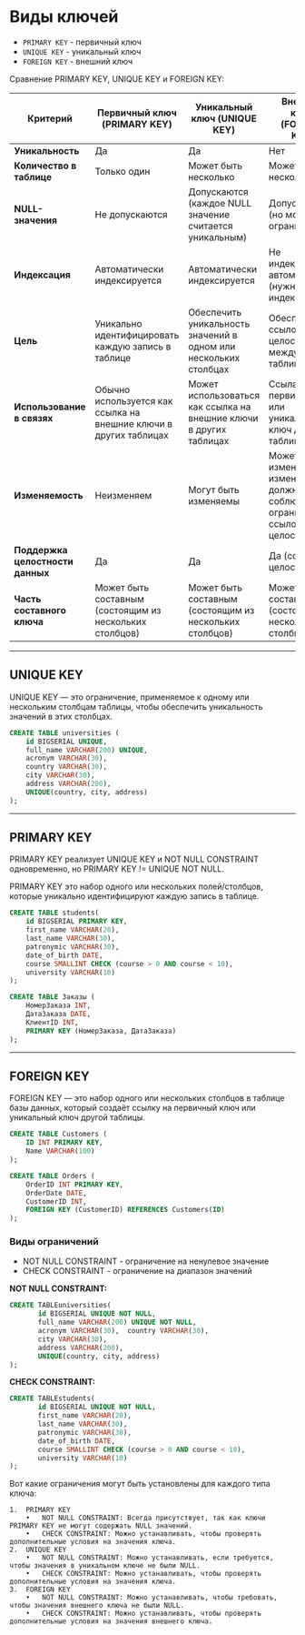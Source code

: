 # Виды ключей
- `PRIMARY KEY` - первичный ключ
- `UNIQUE KEY` - уникальный ключ
- `FOREIGN KEY` - внешний ключ


Сравнение PRIMARY KEY, UNIQUE KEY и FOREIGN KEY:

| **Критерий**               | **Первичный ключ (PRIMARY KEY)**                                  | **Уникальный ключ (UNIQUE KEY)**                       | **Внешний ключ (FOREIGN KEY)**                         |
|----------------------------|-------------------------------------------------------------------|--------------------------------------------------------|--------------------------------------------------------|
| **Уникальность**           | Да                                                                | Да                                                     | Нет                                                    |
| **Количество в таблице**   | Только один                                                       | Может быть несколько                                   | Может быть несколько                                   |
| **NULL-значения**          | Не допускаются                                                    | Допускаются (каждое NULL значение считается уникальным) | Допускаются (но могут быть ограничения)                |
| **Индексация**             | Автоматически индексируется                                       | Автоматически индексируется                            | Не индексируется автоматически (нужна явная индексация)| 
| **Цель**                   | Уникально идентифицировать каждую запись в таблице                | Обеспечить уникальность значений в одном или нескольких столбцах | Обеспечить ссылочную целостность между таблицами       |
| **Использование в связях** | Обычно используется как ссылка на внешние ключи в других таблицах | Может использоваться как ссылка на внешние ключи в других таблицах | Ссылается на первичный или уникальный ключ другой таблицы |
| **Изменяемость**           | Неизменяем                                                        | Могут быть изменяемы                                    | Может быть изменяем, но изменения должны соблюдать ограничения ссылочной целостности |
| **Поддержка целостности данных** | Да                                                                | Да                                                     | Да (ссылочная целостность)                             |
| **Часть составного ключа** | Может быть составным (состоящим из нескольких столбцов)           | Может быть составным (состоящим из нескольких столбцов) | Может быть составным (состоящим из нескольких столбцов)|

--------------------------------    

## UNIQUE KEY
UNIQUE KEY — это ограничение, применяемое к одному или нескольким столбцам таблицы, чтобы обеспечить уникальность значений в этих столбцах. 


```sql
CREATE TABLE universities (
    id BIGSERIAL UNIQUE,  
    full_name VARCHAR(200) UNIQUE,  
    acronym VARCHAR(30),  
    country VARCHAR(30),  
    city VARCHAR(30),  
    address VARCHAR(200), 
    UNIQUE(country, city, address)
);
```

--------------------------------    

## PRIMARY KEY

PRIMARY KEY реализует UNIQUE KEY и NOT NULL CONSTRAINT одновременно, но PRIMARY KEY != UNIQUE NOT NULL.

PRIMARY KEY это набор одного или нескольких полей/столбцов, которые уникально идентифицируют каждую запись в таблице.

```sql
CREATE TABLE students( 
    id BIGSERIAL PRIMARY KEY,  
    first_name VARCHAR(20),  
    last_name VARCHAR(30),  
    patronymic VARCHAR(30),  
    date_of_birth DATE,  
    course SMALLINT CHECK (course > 0 AND course < 10),  
    university VARCHAR(10)
);
```

```sql
CREATE TABLE Заказы (
    НомерЗаказа INT,
    ДатаЗаказа DATE,
    КлиентID INT,
    PRIMARY KEY (НомерЗаказа, ДатаЗаказа)
);
```
--------------------------------    

## FOREIGN KEY

FOREIGN KEY — это набор одного или нескольких столбцов в таблице базы данных, который создаёт ссылку на первичный ключ или уникальный ключ другой таблицы. 

```sql
CREATE TABLE Customers (
    ID INT PRIMARY KEY,
    Name VARCHAR(100)
);

CREATE TABLE Orders (
    OrderID INT PRIMARY KEY,
    OrderDate DATE,
    CustomerID INT,
    FOREIGN KEY (CustomerID) REFERENCES Customers(ID)
);
```


### Виды ограничений
- NOT NULL CONSTRAINT - ограничение на ненулевое значение
- CHECK CONSTRAINT - ограничение на диапазон значений

**NOT NULL CONSTRAINT:**
```sql
CREATE TABLEuniversities( 
       id BIGSERIAL UNIQUE NOT NULL,  
       full_name VARCHAR(200) UNIQUE NOT NULL,  
       acronym VARCHAR(30),  country VARCHAR(30),  
       city VARCHAR(30),  
       address VARCHAR(200), 
       UNIQUE(country, city, address)
);
```

**CHECK CONSTRAINT:**
```sql  
CREATE TABLEstudents( 
       id BIGSERIAL UNIQUE NOT NULL,  
       first_name VARCHAR(20),  
       last_name VARCHAR(30),  
       patronymic VARCHAR(30), 
       date_of_birth DATE,  
       course SMALLINT CHECK (course > 0 AND course < 10),  
       university VARCHAR(10)
);
```

Вот какие ограничения могут быть установлены для каждого типа ключа:

	1.	PRIMARY KEY
        •	NOT NULL CONSTRAINT: Всегда присутствует, так как ключи PRIMARY KEY не могут содержать NULL значений.
        •	CHECK CONSTRAINT: Можно устанавливать, чтобы проверять дополнительные условия на значения ключа.
	2.	UNIQUE KEY
        •	NOT NULL CONSTRAINT: Можно устанавливать, если требуется, чтобы значения в уникальном ключе не были NULL.
        •	CHECK CONSTRAINT: Можно устанавливать, чтобы проверять дополнительные условия на значения ключа.
	3.	FOREIGN KEY
        •	NOT NULL CONSTRAINT: Можно устанавливать, чтобы требовать, чтобы значения внешнего ключа не были NULL.
        •	CHECK CONSTRAINT: Можно устанавливать, чтобы проверять дополнительные условия на значения внешнего ключа.


